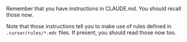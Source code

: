 Remember that you have instructions in CLAUDE.md. You should recall those now.

Note that those instructions tell you to make use of rules defined in `.cursor/rules/*.mdc` files. If present, you should read those now too.

